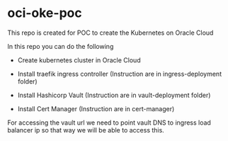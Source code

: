 # oci-oke-poc
This repo is created for POC to create the Kubernetes on Oracle Cloud

In this repo you can do the following 


- Create kubernetes cluster in Oracle Cloud 

- Install traefik ingress controller (Instruction are in ingress-deployment folder)

- Install Hashicorp Vault  (Instruction are in vault-deployment folder)

- Install Cert Manager (Instruction are in cert-manager)


For accessing the vault url we need to point vault DNS to ingress load balancer ip so that way we will be able to access this. 